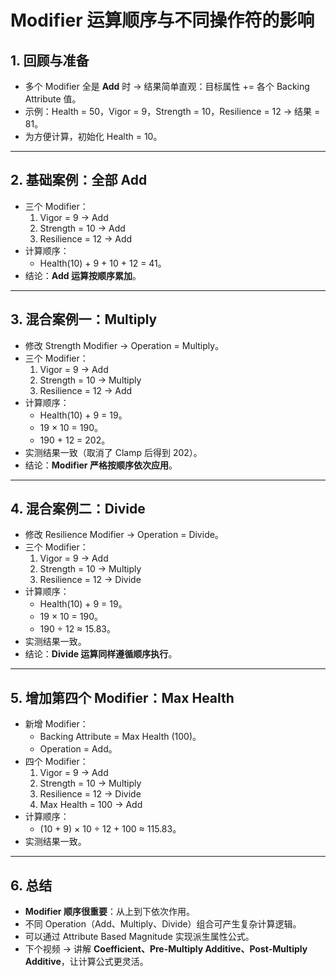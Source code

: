 # **Modifier 运算顺序与不同操作符的影响**

## 1. 回顾与准备

- 多个 Modifier 全是 **Add** 时 → 结果简单直观：目标属性 += 各个 Backing Attribute 值。
- 示例：Health = 50，Vigor = 9，Strength = 10，Resilience = 12 → 结果 = 81。
- 为方便计算，初始化 Health = 10。

------

## 2. 基础案例：全部 Add

- 三个 Modifier：
  1. Vigor = 9 → Add
  2. Strength = 10 → Add
  3. Resilience = 12 → Add
- 计算顺序：
  - Health(10) + 9 + 10 + 12 = 41。
- 结论：**Add 运算按顺序累加**。

------

## 3. 混合案例一：Multiply

- 修改 Strength Modifier → Operation = Multiply。
- 三个 Modifier：
  1. Vigor = 9 → Add
  2. Strength = 10 → Multiply
  3. Resilience = 12 → Add
- 计算顺序：
  - Health(10) + 9 = 19。
  - 19 × 10 = 190。
  - 190 + 12 = 202。
- 实测结果一致（取消了 Clamp 后得到 202）。
- 结论：**Modifier 严格按顺序依次应用**。

------

## 4. 混合案例二：Divide

- 修改 Resilience Modifier → Operation = Divide。
- 三个 Modifier：
  1. Vigor = 9 → Add
  2. Strength = 10 → Multiply
  3. Resilience = 12 → Divide
- 计算顺序：
  - Health(10) + 9 = 19。
  - 19 × 10 = 190。
  - 190 ÷ 12 ≈ 15.83。
- 实测结果一致。
- 结论：**Divide 运算同样遵循顺序执行**。

------

## 5. 增加第四个 Modifier：Max Health

- 新增 Modifier：
  - Backing Attribute = Max Health (100)。
  - Operation = Add。
- 四个 Modifier：
  1. Vigor = 9 → Add
  2. Strength = 10 → Multiply
  3. Resilience = 12 → Divide
  4. Max Health = 100 → Add
- 计算顺序：
  - (10 + 9) × 10 ÷ 12 + 100 ≈ 115.83。
- 实测结果一致。

------

## 6. 总结

- **Modifier 顺序很重要**：从上到下依次作用。
- 不同 Operation（Add、Multiply、Divide）组合可产生复杂计算逻辑。
- 可以通过 Attribute Based Magnitude 实现派生属性公式。
- 下个视频 → 讲解 **Coefficient、Pre-Multiply Additive、Post-Multiply Additive**，让计算公式更灵活。